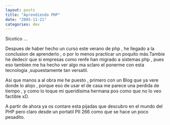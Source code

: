 ```yaml
---
layout: posts
title: "Aprendiendo PHP"
date: "2005-11-21"
categories: dev
---
```


Sicotico ...

Despues de haber hecho un curso este verano de php , he llegado a la conclusion de aprenderlo , o por lo menos practicar un poquito más.Tambie he dedecir que si empresas como renfe han migrado a sistemas php , pues eso tambien me ha hecho ver algo ma sclaro el ponerme con esta tecnologia ,supuestamente tan versatil.

Asi que manos a al obra me he puesto , primero con un Blog que ya vere donde lo alojo , porque eso de usar el de casa me parece una perdida de tiempo , y como lo toque mi queridísima hermana pos como que no lo veo factible xD.

A partir de ahora ya os contare esta pijadas que descubro en el mundo del PHP pero claro desde un portatil PII 266 como que se hace un poco pesadito.
